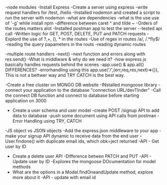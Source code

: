 -node modules
-Install Express
-Create a server using  express
-write request handlers for /test, /hello
-Installed nodemon and created a script to run the server with nodemon
-what are dependencies
-what is the use use of '-g' while install npm
-difference between caret ^ and tilde ~ 
-Orders of the routes matters alot
-Installed postman app to test the server --tested api call
-Written logic for GET, POST, DELETE, PUT and PATCH requests
-Explord the use of ?,+, (), * in the routes
-Use of regex in routes /a/, /.*fly$/
-reading the  query papameters in the routs
-reading dynamic routes


-multiple route handlers
-next()
-next function and errors along with res.send()
-What is middlware  & why do we need it?
-how express js basically handles requests behind the scenes
-app.use() & app.all() DIFFERENCES?
-errorhandling using this app.use('/',(err,req,res,next)=>{}), This is not a bettwer way and TRY CATCH is the best way.


-Create a free cluster on MONGO DB website
-INstalled mongoose library
-connect your application to the database "connection URL/devTInder"
-Call the connect DB function and connect to database before starting  application on 3000
- Create a user schema and user model
-create POST /signup API to add data to database
-push some document  using API calls from postman
-Error Handling using TRY, CATCH


-JS object vs JSON objects
-Add the express.json middleware to your app
-make your signup API dynamic to receive data from the end user
-User.findone() with duplicate email ids, which obk=ject returned
-API - Get user by ID
- Create a delete user API
-Difference betwen PATCH and PUT
-API - Update user by ID
-Explores the mongoose DOcumentation for model methods
- What are the options in a Model.findOneandUpdate method, explore more about it
-API - update with email id
